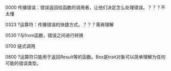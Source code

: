 0000 传播错误：错误返回给函数的调用者，让他们决定怎么处理错误。？？？不太懂

0323 ?运算符：传播错误的快捷方式。？？？需再理解

0530 ?与from函数，错误之间进行转换

0700 链式调用

0800 ?运算符只能用于返回Result等的函数。Box<dyn Error>是trait对象可以简单理解为任何可能的错误类型。